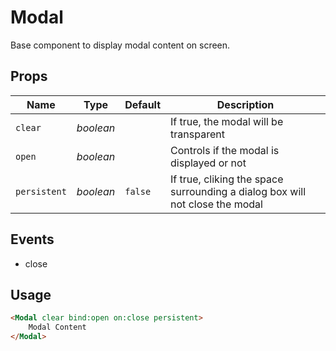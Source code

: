 # Modal

Base component to display modal content on screen.

## Props
| Name | Type | Default | Description |
| --- | --- | --- | --- |
| `clear` | _boolean_ | | If true, the modal will be transparent
| `open` | _boolean_ | | Controls if the modal is displayed or not
| `persistent` | _boolean_ | `false` | If true, cliking the space surrounding a dialog box will not close the modal

## Events
- close

## Usage
```html
<Modal clear bind:open on:close persistent>
    Modal Content
</Modal>
```
